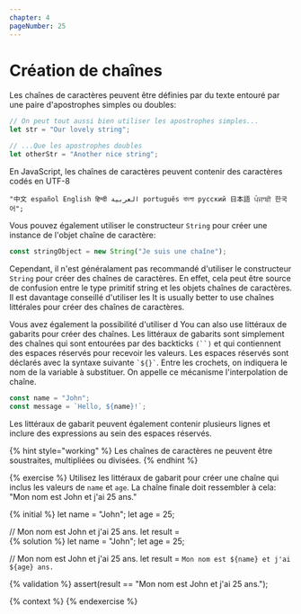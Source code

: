 ```yaml
---
chapter: 4
pageNumber: 25
---
```


# Création de chaînes

Les chaînes de caractères peuvent être définies par du texte entouré par une paire d'apostrophes simples ou doubles:

```javascript
// On peut tout aussi bien utiliser les apostrophes simples...
let str = "Our lovely string";

// ...Que les apostrophes doubles
let otherStr = "Another nice string";
```

En JavaScript, les chaînes de caractères peuvent contenir des caractères codés en UTF-8

```
"中文 español English हिन्दी العربية português বাংলা русский 日本語 ਪੰਜਾਬੀ 한국어";
```

Vous pouvez également utiliser le constructeur `String` pour créer une instance de l'objet chaîne de caractère:

```javascript
const stringObject = new String("Je suis une chaîne");
```

Cependant, il n'est généralament pas recommandé d'utiliser le constructeur `String` pour créer des chaînes de caractères. En effet, cela peut être source de confusion entre le type primitif string et les objets chaînes de caractères. Il est davantage conseillé d'utiliser les It is usually better to use chaînes littérales pour créer des chaînes de caractères.

Vous avez également la possibilité d'utiliser d
You can also use littéraux de gabarits pour créer des chaînes. Les littéraux de gabarits sont simplement des chaînes qui sont entourées par des backticks ` (``) ` et qui contiennent des espaces réservés pour recevoir les valeurs. Les espaces réservés sont déclarés avec la syntaxe suivante `` `${}` ``. Entre les crochets, on indiquera le nom de la variable à substituer. On appelle ce mécanisme l'interpolation de chaîne.

```javascript
const name = "John";
const message = `Hello, ${name}!`;
```

Les littéraux de gabarit peuvent également contenir plusieurs lignes et inclure des expressions au sein des espaces réservés.

{% hint style="working" %}
Les chaînes de caractères ne peuvent être soustraites, multipliées ou divisées.
{% endhint %}

{% exercise %}
Utilisez les littéraux de gabarit pour créer une chaîne qui inclus les valeurs de `name` et `age`. La chaîne finale doit ressembler à cela: "Mon nom est John et j'ai 25 ans."

{% initial %}
let name = "John";
let age = 25;

// Mon nom est John et j'ai 25 ans.
let result =  
{% solution %}
let name = "John";
let age = 25;

// Mon nom est John et j'ai 25 ans.
let result = `Mon nom est ${name} et j'ai ${age} ans.`

{% validation %}
assert(result == "Mon nom est John et j'ai 25 ans.");

{% context %}
{% endexercise %}
